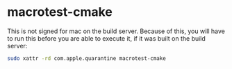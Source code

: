 # macrotest-cmake
This is not signed for mac on the build server.  Because of this, you will  have to run this before you are able to execute it, if it was built on the build server:

```bash
sudo xattr -rd com.apple.quarantine macrotest-cmake
```